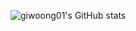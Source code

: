 ![giwoong01's GitHub stats](https://github-readme-stats.vercel.app/api?username=giwoong01&show_icons=true&theme=dark)

